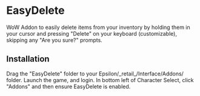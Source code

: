# EasyDelete
WoW Addon to easily delete items from your inventory by holding them in your cursor and pressing "Delete" on your keyboard (customizable), skipping any "Are you sure?" prompts.

## Installation
Drag the "EasyDelete" folder to your Epsilon/\_retail_/Interface/Addons/ folder.
Launch the game, and login. In bottom left of Character Select, click "Addons" and then ensure EasyDelete is enabled.
